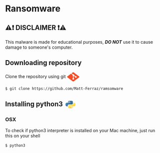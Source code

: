 # Ransomware
## ⚠️❗️ DISCLAIMER ❗️⚠️
This malware is made for educational purposes, **_DO NOT_** use it to cause damage to someone's computer.

## Downloading repository

Clone the repository using git <img align="center" alt="c" height="30" width="40" src="https://raw.githubusercontent.com/devicons/devicon/master/icons/git/git-original.svg">
  ```
  $ git clone https://github.com/Matt-Ferraz/ramsomware
  ```


## Installing python3 <img align="center" alt="c" height="30" width="40" src="https://raw.githubusercontent.com/devicons/devicon/master/icons/python/python-original.svg">
  ### OSX 
   To check if python3 interpreter is installed on your Mac machine, just run this on your shell
   ```bash
   $ python3
   ```
